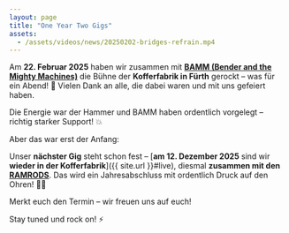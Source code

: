 ```yaml
---
layout: page
title: "One Year Two Gigs"
assets:
  - /assets/videos/news/20250202-bridges-refrain.mp4
---
```


Am **22. Februar 2025** haben wir zusammen mit **[BAMM (Bender and the Mighty Machines)](https://www.instagram.com/bendermm2023/)** die Bühne der **Kofferfabrik in Fürth** gerockt – was für ein Abend! 🤘 Vielen Dank an alle, die dabei waren und mit uns gefeiert haben.  

Die Energie war der Hammer und BAMM haben ordentlich vorgelegt – richtig starker Support! 💥  

Aber das war erst der Anfang:  

Unser **nächster Gig** steht schon fest – [**am 12. Dezember 2025** sind wir **wieder in der Kofferfabrik**]({{ site.url }}#live), diesmal **zusammen mit den [RAMRODS](https://www.ramrods.de)**. Das wird ein Jahresabschluss mit ordentlich Druck auf den Ohren! 🎸🔥

Merkt euch den Termin – wir freuen uns auf euch!  

Stay tuned und rock on! ⚡